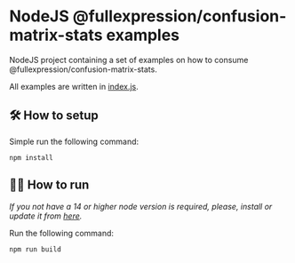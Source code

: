 # NodeJS @fullexpression/confusion-matrix-stats examples

NodeJS project containing a set of examples on how to consume @fullexpression/confusion-matrix-stats.

All examples are written in [index.js](./index.js).

## 🛠️ How to setup

Simple run the following command:

`npm install`


## 👩‍💻 How to run

*If you not have a 14 or higher node version is required, please, install or update it from [here](https://nodejs.org/en/).*

Run the following command:

`npm run build`

